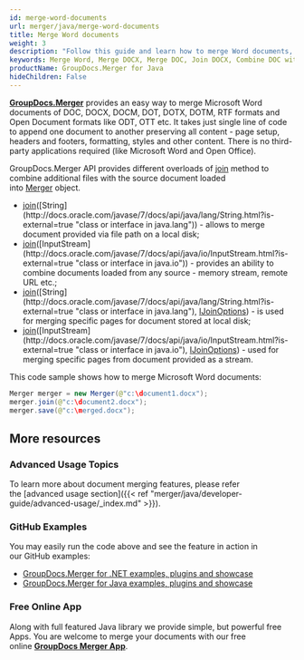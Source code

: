 ```yaml
---
id: merge-word-documents
url: merger/java/merge-word-documents
title: Merge Word documents
weight: 3
description: "Follow this guide and learn how to merge Word documents, combine several DOCX or DOC files into one using GroupDocs.Merger for Java."
keywords: Merge Word, Merge DOCX, Merge DOC, Join DOCX, Combine DOC with GroupDocs.Merger for Java
productName: GroupDocs.Merger for Java
hideChildren: False
---
```

**[GroupDocs.Merger](https://products.groupdocs.com/merger/java)** provides an easy way to merge Microsoft Word documents of DOC, DOCX, DOCM, DOT, DOTX, DOTM, RTF formats and Open Document formats like ODT, OTT etc. It takes just single line of code to append one document to another preserving all content - page setup, headers and footers, formatting, styles and other content. There is no third-party applications required (like Microsoft Word and Open Office).   
  
GroupDocs.Merger API provides different overloads of [join](https://apireference.groupdocs.com/java/merger/com.groupdocs.merger/Merger#join(java.lang.String)) method to combine additional files with the source document loaded into [Merger](https://apireference.groupdocs.com/java/merger/com.groupdocs.merger/Merger) object. 

*   [join](https://apireference.groupdocs.com/java/merger/com.groupdocs.merger/Merger#join(java.lang.String))([String](http://docs.oracle.com/javase/7/docs/api/java/lang/String.html?is-external=true "class or interface in java.lang")) - allows to merge document provided via file path on a local disk; 
*   [join](https://apireference.groupdocs.com/java/merger/com.groupdocs.merger/Merger#join(java.io.InputStream))([InputStream](http://docs.oracle.com/javase/7/docs/api/java/io/InputStream.html?is-external=true "class or interface in java.io")) - provides an ability to combine documents loaded from any source - memory stream, remote URL etc.;
*   [join](https://apireference.groupdocs.com/java/merger/com.groupdocs.merger/Merger#join(java.lang.String,%20com.groupdocs.merger.domain.options.interfaces.IJoinOptions))([String](http://docs.oracle.com/javase/7/docs/api/java/lang/String.html?is-external=true "class or interface in java.lang"), [IJoinOptions](https://apireference.groupdocs.com/java/merger/com.groupdocs.merger.domain.options.interfaces/IJoinOptions "interface in com.groupdocs.merger.domain.options.interfaces")) - is used for merging specific pages for document stored at local disk; 
*   [join](https://apireference.groupdocs.com/java/merger/com.groupdocs.merger/Merger#join(java.io.InputStream,%20com.groupdocs.merger.domain.options.interfaces.IJoinOptions))([InputStream](http://docs.oracle.com/javase/7/docs/api/java/io/InputStream.html?is-external=true "class or interface in java.io"), [IJoinOptions](https://apireference.groupdocs.com/java/merger/com.groupdocs.merger.domain.options.interfaces/IJoinOptions "interface in com.groupdocs.merger.domain.options.interfaces")) - used for merging specific pages from document provided as a stream.

This code sample shows how to merge Microsoft Word documents:

```java
Merger merger = new Merger(@"c:\document1.docx"); 
merger.join(@"c:\document2.docx");
merger.save(@"c:\merged.docx");
```

## More resources
### Advanced Usage Topics 
To learn more about document merging features, please refer the [advanced usage section]({{< ref "merger/java/developer-guide/advanced-usage/_index.md" >}}).

### GitHub Examples 
You may easily run the code above and see the feature in action in our GitHub examples:
*   [GroupDocs.Merger for .NET examples, plugins and showcase](https://github.com/groupdocs-merger/GroupDocs.Merger-for-.NET)    
*   [GroupDocs.Merger for Java examples, plugins and showcase](https://github.com/groupdocs-merger/GroupDocs.Merger-for-Java)

### Free Online App 
Along with full featured Java library we provide simple, but powerful free Apps.
You are welcome to merge your documents with our free online **[GroupDocs Merger App](https://products.groupdocs.app/merger)**.
